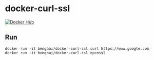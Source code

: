 # docker-curl-ssl

[![Docker Hub](https://img.shields.io/badge/docker-ready-blue.svg)](https://hub.docker.com/r/pengbai/docker-curl-ssl/)

## Run

```
docker run -it bengbai/docker-curl-ssl curl https://www.google.com
docker run -it bengbai/docker-curl-ssl openssl
```
